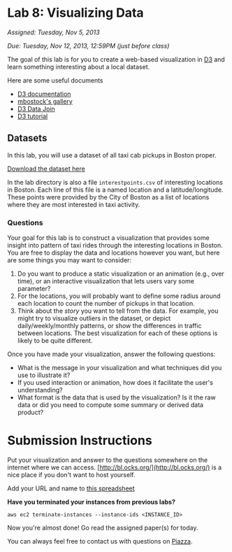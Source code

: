 # Lab 8: Visualizing Data

*Assigned: Tuesday, Nov 5, 2013*

*Due:  Tuesday, Nov 12, 2013, 12:59PM (just before class)*


The goal of this lab is for you to create a web-based
visualization in [D3](http://d3js.org) and learn something interesting about a local dataset.

Here are some useful documents

* [D3 documentation](https://github.com/mbostock/d3/wiki/API-Reference)
* [mbostock's gallery](https://github.com/mbostock/d3/wiki/API-Reference)
* [D3 Data Join](http://bost.ocks.org/mike/join/)
* [D3 tutorial](http://alignedleft.com/tutorials/d3)


## Datasets

In this lab, you will use a dataset of all taxi cab pickups in Boston proper. 

[Download the dataset here](https://s3.amazonaws.com/mitbigdata/datasets/pickups_train.csv.gz)

In the lab directory is also a file `interestpoints.csv` of interesting locations in Boston.
Each line of this file is a named location and a latitude/longitude.  These points were provided by the
City of Boston as a list of locations where they are most interested in taxi activity.  

### Questions

Your goal for this lab is to construct a visualization that provides some insight into pattern of 
taxi rides through the interesting locations in Boston.  You are free to display the data and locations however you want, but here
are some things you may want to consider:

1. Do you want to produce a static visualization or an animation (e.g., over time), or an interactive visualization that lets users vary
some parameter?
1. For the locations, you will probably want to define some radius around each location to count the number of pickups in that location.
1. Think about the *story* you want to tell from the data.  For example, you might try to visualize outliers in the dataset, or depict daily/weekly/monthly
patterns, or show the differences in traffic between locations.  The best visualization for each of these options is likely to be quite different.

Once you have made your visualization, answer the following questions:

* What is the message in your visualization and what techniques did you use to illustrate it?
* If you used interaction or animation, how does it facilitate the user's understanding?
* What format is the data that is used by the visualization?  Is it the raw data or did you need to compute some summary or derived data product?

# Submission Instructions

Put your visualization and answer to the questions somewhere on the
internet where we can access.  [http://bl.ocks.org/](http://bl.ocks.org/)
is a nice place if you don't want to host yourself.

Add your URL and name to [this spreadsheet](https://docs.google.com/spreadsheet/ccc?key=0Amk2aHsGhWktdE5SeF9JVExScGxYVS1PbkpWTWRxYVE&usp=sharing)


**Have you terminated your instances from previous labs?**

	aws ec2 terminate-instances --instance-ids <INSTANCE_ID>


Now you're almost done!  Go read the assigned paper(s) for today.

You can always feel free to contact us with questions on [Piazza](https://piazza.com/class/hl6u4m7ft8n373).
